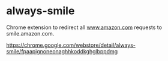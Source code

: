 always-smile
============

Chrome extension to redirect all www.amazon.com requests to smile.amazon.com.

https://chrome.google.com/webstore/detail/always-smile/fpaapignoneonaghhkoddkghglbppdmg
